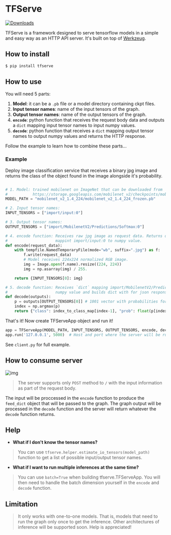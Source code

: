 # TFServe

[![Downloads](https://pepy.tech/badge/tfserve)](https://pepy.tech/project/tfserve)

TFServe is a framework designed to serve tensorflow models in a simple and easy way as an HTTP API server. It's built on top of [Werkzeug](http://werkzeug.pocoo.org/).

## How to install

```bash
$ pip install tfserve
```

## How to use

You will need 5 parts:

1. **Model**: it can be a `.pb` file or a model directory containing ckpt files.
2. **Input tensor names**: name of the input tensors of the graph.
3. **Output tensor names**: name of the output tensors of the graph.
4. **`encode`**: python function that receives the request body data and outputs a `dict` mapping input tensor names to input numpy values.
5. **`decode`**: python function that receives a `dict` mapping output tensor names to output numpy values and returns the HTTP response.

Follow the example to learn how to combine these parts...

### Example

Deploy image classification service that receives a binary jpg image and returns the class of the object found in the image alongside it's probability.

```python

# 1. Model: trained mobilenet on ImageNet that can be downloaded from
#           https://storage.googleapis.com/mobilenet_v2/checkpoints/mobilenet_v2_1.4_224.tgz
MODEL_PATH = "mobilenet_v2_1.4_224/mobilenet_v2_1.4_224_frozen.pb"

# 2. Input tensor names:
INPUT_TENSORS = ["import/input:0"]

# 3. Output tensor names:
OUTPUT_TENSORS = ["import/MobilenetV2/Predictions/Softmax:0"]

# 4. encode function: Receives raw jpg image as request data. Returns dict
#                     mappint import/input:0 to numpy value.
def encode(request_data):
    with tempfile.NamedTemporaryFile(mode="wb", suffix=".jpg") as f:
        f.write(request_data)
        # Model receives 224x224 normalized RGB image.
        img = Image.open(f.name).resize((224, 224)) 
        img = np.asarray(img) / 255.

    return {INPUT_TENSORS[0]: img}

# 5. decode function: Receives `dict` mapping import/MobilenetV2/Predictions/Softmax:0 to
#                     numpy value and builds dict with for json response.
def decode(outputs):
    p = outputs[OUTPUT_TENSORS[0]] # 1001 vector with probabilities for each class.
    index = np.argmax(p)
    return {"class": index_to_class_map[index-1], "prob": float(p[index])}
```

That's it! Now create TFServeApp object and run it!

```python
app = TFServeApp(MODEL_PATH, INPUT_TENSORS, OUTPUT_TENSORS, encode, decode)
app.run('127.0.0.1', 5000)  # Host and port where the server will be running
```

See `client.py` for full example.

## How to consume server

![img](imgs/screen.gif)

> The server supports only `POST` method to `/` with the input information as part of the request body.

The input will be proccessed in the `encode` function to produce the `feed_dict` object that will be passed to the graph.
The graph output will be processed in the `decode` function and the server will return whatever the `decode` function returns.

## Help

* **What if I don't know the tensor names?**

> You can use `tfserve.helper.estimate_io_tensors(model_path)` function to get a list of possible input/output tensor names.

* **What if I want to run multiple inferences at the same time?**

> You can use `batch=True` when building tfserve.TFServeApp. You will then need to handle the batch dimension yourself in the `encode` and `decode` function.


## Limitation

> It only works with one-to-one models. That is, models that need to run the graph only once to get the inference.
> Other architectures of inference will be supported soon. Help is appreciated!
